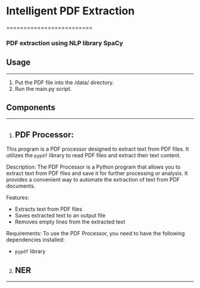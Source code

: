 # Intelligent PDF Extraction
=========================

### PDF extraction using NLP library SpaCy

## Usage
-----
1. Put the PDF file into the /data/ directory.
2. Run the main.py script.

## Components
----------
1. ## PDF Processor:

This program is a PDF processor designed to extract text from PDF files. It utilizes the `pypdf` library to read PDF files and extract their text content.

Description:
The PDF Processor is a Python program that allows you to extract text from PDF files and save it for further processing or analysis. It provides a convenient way to automate the extraction of text from PDF documents.

Features:
- Extracts text from PDF files
- Saves extracted text to an output file
- Removes empty lines from the extracted text

Requirements:
To use the PDF Processor, you need to have the following dependencies installed:
- `pypdf` library

2. ## NER
---
